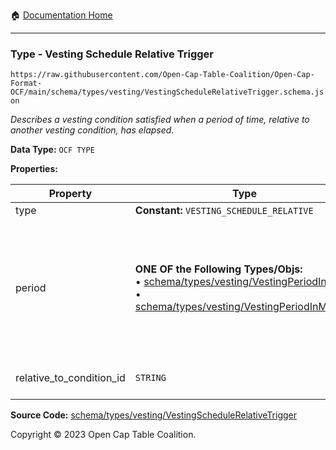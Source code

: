 :house: [Documentation Home](../../../../README.md)

---

### Type - Vesting Schedule Relative Trigger

`https://raw.githubusercontent.com/Open-Cap-Table-Coalition/Open-Cap-Format-OCF/main/schema/types/vesting/VestingScheduleRelativeTrigger.schema.json`

_Describes a vesting condition satisfied when a period of time, relative to another vesting condition, has elapsed._

**Data Type:** `OCF TYPE`

**Properties:**

| Property                 | Type                                                                                                                                                                                                     | Description                                                                                                                                                                                                                                      | Required   |
| ------------------------ | -------------------------------------------------------------------------------------------------------------------------------------------------------------------------------------------------------- | ------------------------------------------------------------------------------------------------------------------------------------------------------------------------------------------------------------------------------------------------ | ---------- |
| type                     | **Constant:** `VESTING_SCHEDULE_RELATIVE`                                                                                                                                                                | Scalar Constant                                                                                                                                                                                                                                  | `REQUIRED` |
| period                   | **ONE OF the Following Types/Objs:**</br>&bull; [schema/types/vesting/VestingPeriodInDays](./VestingPeriodInDays.md)</br>&bull; [schema/types/vesting/VestingPeriodInMonths](./VestingPeriodInMonths.md) | The span of time that must have elapsed since the condition `relative_to_condition_id` occurred for this condition to trigger. For weeks or "ideal" years (365 days), use `VestingPeriodInDays`. For calendar years use `VestingPeriodInMonths`. | `REQUIRED` |
| relative_to_condition_id | `STRING`                                                                                                                                                                                                 | Reference to the vesting condition ID to which the `period` is relative                                                                                                                                                                          | `REQUIRED` |

**Source Code:** [schema/types/vesting/VestingScheduleRelativeTrigger](../../../../../schema/types/vesting/VestingScheduleRelativeTrigger.schema.json)

Copyright © 2023 Open Cap Table Coalition.
